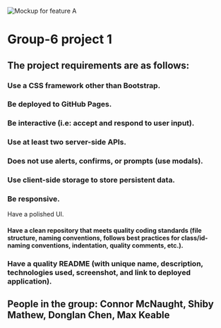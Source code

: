 ![Mockup for feature A](http://monosnap.com/image/bOcxxxxLGF.png)

# Group-6 project 1

## The project requirements are as follows:

### Use a CSS framework other than Bootstrap.

### Be deployed to GitHub Pages.

### Be interactive (i.e: accept and respond to user input).

### Use at least two server-side APIs.

### Does not use alerts, confirms, or prompts (use modals).

### Use client-side storage to store persistent data.

### Be responsive.

Have a polished UI.

#### Have a clean repository that meets quality coding standards (file structure, naming conventions, follows best practices for class/id-naming conventions, indentation, quality comments, etc.).

### Have a quality README (with unique name, description, technologies used, screenshot, and link to deployed application).


## People in the group: Connor McNaught, Shiby Mathew, Donglan Chen, Max Keable
